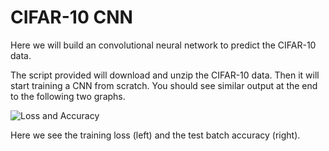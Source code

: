 CIFAR-10 CNN
============

Here we will build an convolutional neural network to predict the CIFAR-10 data.

The script provided will download and unzip the CIFAR-10 data.  Then it will start training a CNN from scratch.  You should see similar output at the end to the following two graphs.

![Loss and Accuracy](https://github.com/nfmcclure/tensorflow_cookbook/blob/master/08_Convolutional_Neural_Networks/images/03_cnn2_loss_acc.png)

Here we see the training loss (left) and the test batch accuracy (right).
